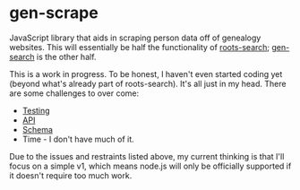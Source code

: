 gen-scrape
==========

JavaScript library that aids in scraping person data off of genealogy websites. This will essentially be half the functionality of [roots-search](https://github.com/rootsdev/roots-search); [gen-search](https://github.com/genealogysystems/gen-search) is the other half.

This is a work in progress. To be honest, I haven't even started coding yet (beyond what's already part of roots-search). It's all just in my head. There are some challenges to over come:

* [Testing](https://github.com/rootsdev/gen-scrape/issues/1)
* [API](https://github.com/rootsdev/gen-scrape/issues/2)
* [Schema](https://github.com/rootsdev/gen-scrape/issues/3)
* Time - I don't have much of it.

Due to the issues and restraints listed above, my current thinking is that I'll focus on a simple v1, which means node.js will only be officially supported if it doesn't require too much work.
